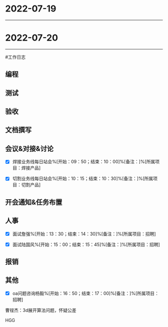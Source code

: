# 2022-07-19 

---

# 2022-07-20 

---

#工作日志

## 编程



## 测试



## 验收 



## 文档撰写 



## 会议&对接&讨论
- [x] 焊接业务线每日站会%[开始：09：50；结束：10：00]%[备注：]%[所属项目：焊接产品]
- [x] 切割业务线每日站会%[开始：10：15；结束：10：30]%[备注：]%[所属项目：切割产品]


## 开会通知&任务布置



## 人事
- [x] 面试詹强%[开始：13：30；结束：14：30]%[备注：]%[所属项目：招聘]
- [x] 面试陆国风%[开始：15：00；结束：15：45]%[备注：]%[所属项目：招聘]


## 报销



## 其他
- [x] oa问题咨询杨毅%[开始：16：50；结束：17：00]%[备注：]%[所属项目：招聘]

曹锃杰：3d展开算法问题，怀疑公差

HGG


